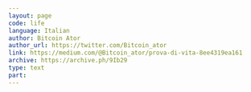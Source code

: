 ```yaml
---
layout: page
code: life
language: Italian
author: Bitcoin Ator
author_url: https://twitter.com/Bitcoin_ator
link: https://medium.com/@Bitcoin_ator/prova-di-vita-8ee4319ea161
archive: https://archive.ph/9Ib29
type: text
part: 
---
```

